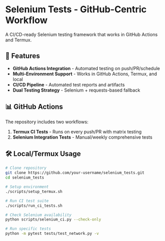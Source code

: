 # Selenium Tests - GitHub-Centric Workflow

A CI/CD-ready Selenium testing framework that works in GitHub Actions and Termux.

## 🚀 Features

- **GitHub Actions Integration** - Automated testing on push/PR/schedule
- **Multi-Environment Support** - Works in GitHub Actions, Termux, and local
- **CI/CD Pipeline** - Automated test reports and artifacts
- **Dual Testing Strategy** - Selenium + requests-based fallback

## 📊 GitHub Actions

The repository includes two workflows:

1. **Termux CI Tests** - Runs on every push/PR with matrix testing
2. **Selenium Integration Tests** - Manual/weekly comprehensive tests

## 🛠️ Local/Termux Usage

```bash
# Clone repository
git clone https://github.com/your-username/selenium_tests.git
cd selenium_tests

# Setup environment
./scripts/setup_termux.sh

# Run CI test suite
./scripts/run_ci_tests.sh

# Check Selenium availability
python scripts/selenium_ci.py --check-only

# Run specific tests
python -m pytest tests/test_network.py -v